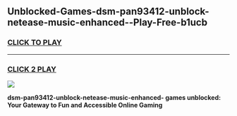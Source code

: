 
## Unblocked-Games-dsm-pan93412-unblock-netease-music-enhanced--Play-Free-b1ucb
<h3>
<a href="https://premium76.site?title=dsm-pan93412-unblock-netease-music-enhanced-&ref=12A">CLICK TO PLAY</a></h3>
<hr>

<h3>
<a href="https://premium76.site?title=dsm-pan93412-unblock-netease-music-enhanced-&ref=12A">CLICK 2 PLAY</a>
  
</h3>

<a href="https://premium76.site?title=dsm-pan93412-unblock-netease-music-enhanced-&ref=12A"><img src="https://clearcache.store/games.png"></a>


**dsm-pan93412-unblock-netease-music-enhanced- games unblocked: Your Gateway to Fun and Accessible Online Gaming**
